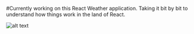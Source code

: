   #Currently working on this React Weather application. Taking it bit by bit to understand how things work in the land of React.

  ![alt text](app/images/markdown.png")
